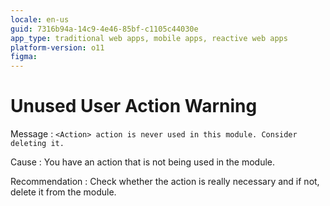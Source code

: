 ```yaml
---
locale: en-us
guid: 7316b94a-14c9-4e46-85bf-c1105c44030e
app_type: traditional web apps, mobile apps, reactive web apps
platform-version: o11
figma:
---
```


# Unused User Action Warning

Message
:   `<Action> action is never used in this module. Consider deleting it.`

Cause
:   You have an action that is not being used in the module.

Recommendation
:   Check whether the action is really necessary and if not, delete it from the module.

